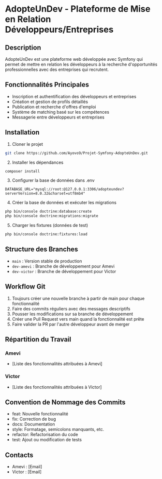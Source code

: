 # AdopteUnDev - Plateforme de Mise en Relation Développeurs/Entreprises

## Description
AdopteUnDev est une plateforme web développée avec Symfony qui permet de mettre en relation les développeurs à la recherche d'opportunités professionnelles avec des entreprises qui recrutent.

## Fonctionnalités Principales
- Inscription et authentification des développeurs et entreprises
- Création et gestion de profils détaillés
- Publication et recherche d'offres d'emploi
- Système de matching basé sur les compétences
- Messagerie entre développeurs et entreprises

## Installation

1. Cloner le projet
```bash
git clone https://github.com/Ayovo9/Projet-Symfony-AdopteUnDev.git
```

2. Installer les dépendances
```bash
composer install
```

3. Configurer la base de données dans .env
```
DATABASE_URL="mysql://root:@127.0.0.1:3306/adopteundev?serverVersion=8.0.32&charset=utf8mb4"
```

4. Créer la base de données et exécuter les migrations
```bash
php bin/console doctrine:database:create
php bin/console doctrine:migrations:migrate
```

5. Charger les fixtures (données de test)
```bash
php bin/console doctrine:fixtures:load
```

## Structure des Branches
- `main` : Version stable de production
- `dev-amevi` : Branche de développement pour Amevi
- `dev-victor` : Branche de développement pour Victor

## Workflow Git
1. Toujours créer une nouvelle branche à partir de main pour chaque fonctionnalité
2. Faire des commits réguliers avec des messages descriptifs
3. Pousser les modifications sur sa branche de développement
4. Créer une Pull Request vers main quand la fonctionnalité est prête
5. Faire valider la PR par l'autre développeur avant de merger

## Répartition du Travail
### Amevi
- [Liste des fonctionnalités attribuées à Amevi]

### Victor
- [Liste des fonctionnalités attribuées à Victor]

## Convention de Nommage des Commits
- feat: Nouvelle fonctionnalité
- fix: Correction de bug
- docs: Documentation
- style: Formatage, semicolons manquants, etc.
- refactor: Refactorisation du code
- test: Ajout ou modification de tests

## Contacts
- Amevi : [Email]
- Victor : [Email]
